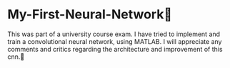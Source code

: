 # My-First-Neural-Network🧠
This was part of a university course exam. I have tried to implement and train a convolutional neural network, using MATLAB.
I will appreciate any comments and critics regarding the architecture and improvement of this cnn.🙏

